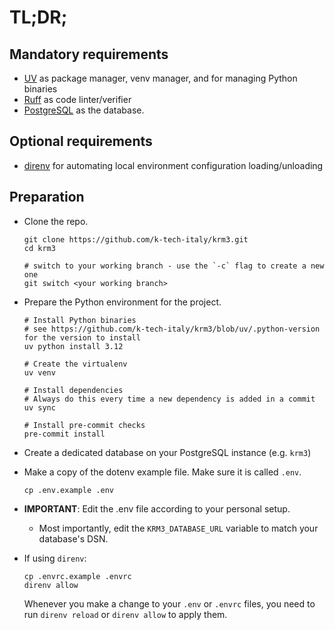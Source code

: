# TL;DR;

## Mandatory requirements

- [UV](https://docs.astral.sh/uv/getting-started/installation/) as package manager, venv manager, and for managing Python binaries
- [Ruff](https://docs.astral.sh/ruff/installation/) as code linter/verifier
- [PostgreSQL](https://postgresql.org) as the database.

## Optional requirements

- [direnv](https://direnv.net/docs/installation.html) for automating local environment configuration loading/unloading

## Preparation

* Clone the repo.

    ```shell
    git clone https://github.com/k-tech-italy/krm3.git
    cd krm3

    # switch to your working branch - use the `-c` flag to create a new one
    git switch <your working branch>
    ```

* Prepare the Python environment for the project.

    ```shell
    # Install Python binaries
    # see https://github.com/k-tech-italy/krm3/blob/uv/.python-version for the version to install
    uv python install 3.12

    # Create the virtualenv
    uv venv

    # Install dependencies
    # Always do this every time a new dependency is added in a commit
    uv sync

    # Install pre-commit checks
    pre-commit install
    ```

* Create a dedicated database on your PostgreSQL instance (e.g. `krm3`)

* Make a copy of the dotenv example file. Make sure it is called `.env`.

    ```shell
    cp .env.example .env
    ```

* **IMPORTANT**: Edit the .env file according to your personal setup.
  * Most importantly, edit the `KRM3_DATABASE_URL` variable to match your database's DSN.

* If using `direnv`:
    ```shell
    cp .envrc.example .envrc
    direnv allow
    ```
  Whenever you make a change to your `.env` or `.envrc` files, you need to run `direnv reload` or `direnv allow` to apply them.
